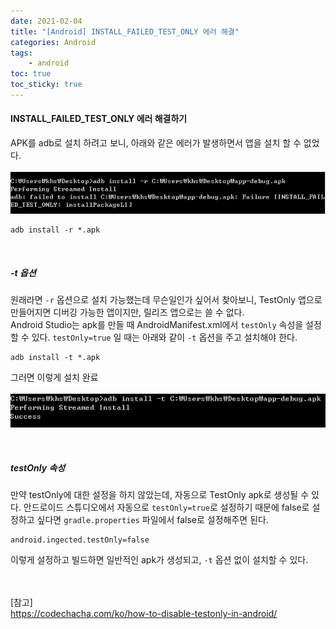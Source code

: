 ```yaml
---
date: 2021-02-04
title: "[Android] INSTALL_FAILED_TEST_ONLY 에러 해결"
categories: Android
tags:
    - android
toc: true
toc_sticky: true
---
```

#### INSTALL_FAILED_TEST_ONLY 에러 해결하기  
APK를 adb로 설치 하려고 보니, 아래와 같은 에러가 발생하면서 앱을 설치 할 수 없었다.  
&nbsp;  
![android](/assets/img/post/2021-02-04-1/img_1.png)  

```
adb install -r *.apk
```
&nbsp;  
##### -t 옵션  
원래라면 `-r` 옵션으로 설치 가능했는데 무슨일인가 싶어서 찾아보니, TestOnly 앱으로 만들어지면 디버깅 가능한 앱이지만, 릴리즈 앱으로는 쓸 수 없다.  
Android Studio는 apk를 만들 때 AndroidManifest.xml에서 `testOnly` 속성을 설정할 수 있다. `testOnly=true` 일 때는 아래와 같이 `-t` 옵션을 주고 설치해야 한다.  

```
adb install -t *.apk
```

그러면 이렇게 설치 완료  
&nbsp;  
![android](/assets/img/post/2021-02-04-1/img_2.png)  

&nbsp;  
##### testOnly 속성  
만약 testOnly에 대한 설정을 하지 않았는데, 자동으로 TestOnly apk로 생성될 수 있다. 안드로이드 스튜디오에서 자동으로 `testOnly=true`로 설정하기 때문에 false로 설정하고 싶다면 `gradle.properties` 파일에서 false로 설정해주면 된다.  

```
android.ingected.testOnly=false
```
이렇게 설정하고 빌드하면 일반적인 apk가 생성되고, `-t` 옵션 없이 설치할 수 있다.  

&nbsp;  
&nbsp;  
[참고]  
<https://codechacha.com/ko/how-to-disable-testonly-in-android/>
